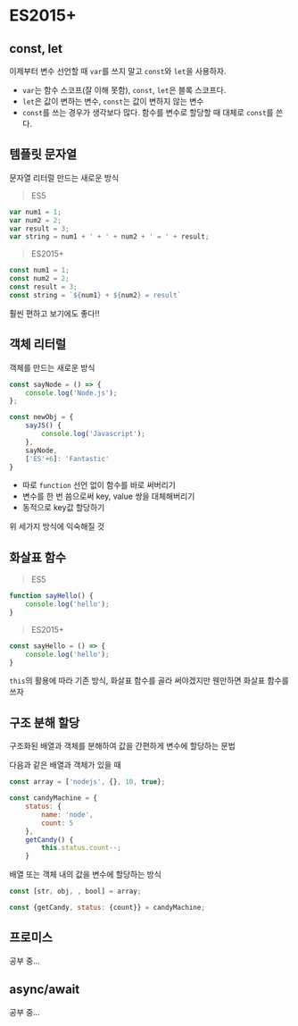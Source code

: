 # ES2015+
## const, let
이제부터 변수 선언할 때 `var`를 쓰지 말고 `const`와  `let`을 사용하자. 

* `var`는 함수 스코프(잘 이해 못함), `const`, `let`은 블록 스코프다.
* `let`은 값이 변하는 변수, `const`는 값이 변하지 않는 변수
* `const`를 쓰는 경우가 생각보다 많다. 함수를 변수로 할당할 때 대체로  `const`를 쓴다.

## 템플릿 문자열
문자열 리터럴 만드는 새로운 방식

> ES5  
```javascript
var num1 = 1;
var num2 = 2;
var result = 3;
var string = num1 + ' + ' + num2 + ' = ' + result;
```

> ES2015+  
```javascript
const num1 = 1;
const num2 = 2;
const result = 3;
const string = `${num1} + ${num2} = result`
```
훨씬 편하고 보기에도 좋다!!

## 객체 리터럴
객체를 만드는 새로운 방식

```javascript
const sayNode = () => {
	console.log('Node.js');
};

const newObj = {
	sayJS() {
		console.log('Javascript');
	},
	sayNode,
	['ES'+6]: 'Fantastic'
}
```

* 따로 `function` 선언 없이 함수를 바로 써버리기
* 변수를 한 번 씀으로써 key, value 쌍을 대체해버리기
* 동적으로 key값 할당하기

위 세가지 방식에 익숙해질 것

## 화살표 함수
> ES5  
```javascript
function sayHello() {
	console.log('hello');
}
```

> ES2015+  
```javascript
const sayHello = () => {
	console.log('hello');
}
```

`this`의 활용에 따라 기존 방식, 화살표 함수를 골라 써야겠지만 웬만하면 화살표 함수를 쓰자

## 구조 분해 할당
구조화된 배열과 객체를 분해하여 값을 간편하게 변수에 할당하는 문법

다음과 같은 배열과 객체가 있을 때
```javascript
const array = ['nodejs', {}, 10, true};

const candyMachine = {
	status: {
		name: 'node',
		count: 5
	},
	getCandy() {
		this.status.count--;
	}
```
배열 또는 객체 내의 값을 변수에 할당하는 방식
```javascript
const [str, obj, , bool] = array;

const {getCandy, status: {count}} = candyMachine;
```

## 프로미스

공부 중…

## async/await

공부 중…
